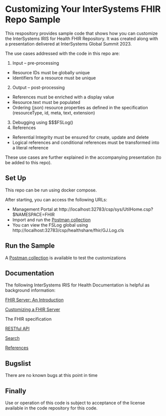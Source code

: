 # Customizing Your InterSystems FHIR Repo Sample
This respository provides sample code that shows how you can customize the InterSystems IRIS for Health FHIR Repository.
It was created along with a presentation delivered at InterSystems Global Summit 2023.

The use cases addressed with the code in this repo are:

1. Input – pre-processing
- Resource IDs must be globally unique
- Identifiers for a resource must be unique
2. Output – post-processing
- References must be enriched with a display value
- Resource.text must be populated
- Ordering (json) resource properties as defined in the specification (resourceType, id, meta, text, extension)
3. Debugging using $$$FSLog()
4. References
- Referential Integrity must be ensured for  create, update and delete
- Logical references and conditional references must be transformed into a literal reference


These use cases are further explained in the accompanying presentation (to be added to this repo).

## Set Up
This repo can be run using docker compose. 

After starting, you can access the following URLs:
- Management Portal at http://localhost:32783/csp/sys/UtilHome.csp?$NAMESPACE=FHIR
- Import and run the [Postman collection](https://github.com/intersystems/SamplesCustomizingYourFHIRRepo/blob/2718e8db7973206cacbb4ffdd2c05e91e5d033b3/My%20Customized%20FHIR%20Server.postman_collection.json) 
- You can view the FSLog global using http://localhost:32783/csp/healthshare/fhir/GJ.Log.cls

## Run the Sample
A [Postman collection](https://github.com/intersystems/SamplesCustomizingYourFHIRRepo/blob/2718e8db7973206cacbb4ffdd2c05e91e5d033b3/My%20Customized%20FHIR%20Server.postman_collection.json) is available to test the customizations

## Documentation
The following InterSystems IRIS for Health Documentation is helpful as background information:

[FHIR Server: An Introduction](https://docs.intersystems.com/irisforhealth20231/csp/docbook/Doc.View.cls?KEY=HXFHIR_server_intro)

[Customizing a FHIR Server](https://docs.intersystems.com/irisforhealth20231/csp/docbook/DocBook.UI.Page.cls?KEY=HXFHIR_server_customize_arch)

The FHIR specification

[RESTful API](https://hl7.org/fhir/R4/http.html)

[Search](https://hl7.org/fhir/R4/search.html)

[References](https://hl7.org/fhir/R4/references.html)

## Bugslist
There are no known bugs at this point in time

## Finally
Use or operation of this code is subject to acceptance of the license available in the code repository for this code.

